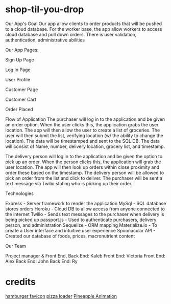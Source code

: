 # shop-til-you-drop
Our App's Goal
Our app allow clients to order products that will be pushed to a cloud database. For the worker base, the app allow workers to access cloud database and pull down orders. There is user validation, authentication, administrative abilities

Our App Pages:

Sign Up Page

Log In Page

User Profile

Customer Page

Customer Cart

Order Placed


Flow of Application 
The purchaser will log in to the application and be given an order option. When the user clicks this, the application grabs the user location. The app will then allow the user to create a list of groceries. The user will then submit the list, verifying location (w/ the ability to change the location). The data will be timestamped and sent to the SQL DB. The data will consist of Name, number, delivery location, grocery list, and timestamp.

The delivery person will log in to the application and be given the option to pick up an order. When the person clicks this, the application will grab the user location. The app will then look up orders within close proximity and order these based on the timestamp. The delivery person will be allowed to pick an order from the list and click to deliver. The purchaser will be sent a text message via Twilio stating who is picking up their order.



Technologies

Express - Server framework to render the application 
MySql - SQL database stores orders
Heroku - Cloud DB to allow access from anyone connected to the internet
Twilio - Sends text messages to the purchaser when delivery is being picked up
passport.js - Used to authenticate purchasers, delivery person, and administration
Sequelize - ORM mapping
Materialize.io - To create a User interface and intuitive user experience
Spoonacular API - Created our database of foods, prices, macronutrient content

Our Team

Project manager & Front End, Back End: Kaleb
Front End: Victoria
Front End: Alex
Back End: John
Back End: Ry


# credits
[hamburger favicon](https://www.favicon-generator.org/) 
[pizza loader](https://codepen.io/arcs/pen/pbPkPL) 
[Pineapple Animation](https://codepen.io/AngelaVelasquez/pen/yVEOpY)
